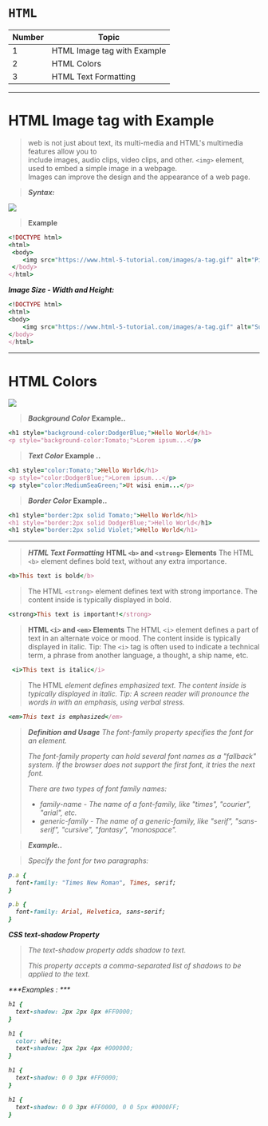 # `HTML`

| Number       | Topic                       |
| -----------  | --------------------------- |
| 1            | HTML Image tag with Example |
| 2            | HTML Colors                 |
| 3            | HTML Text Formatting        |

<hr>

# HTML Image tag with Example

> web is not just about text, its multi-media and HTML's multimedia features allow you to <br>
> include images, audio clips, video clips, and other. `<img>` element, used to embed a simple image in a webpage. <br>
> Images can improve the design and the appearance of a web page.


> ***Syntax:***

![](https://www.html-5-tutorial.com/images/a-tag.gif)


> **Example**
``` ruby 
<!DOCTYPE html>
<html>
 <body>
    <img src="https://www.html-5-tutorial.com/images/a-tag.gif" alt="Pic is not allowed">
 </body>
</html>
```

***Image Size - Width and Height:***
``` ruby 
<!DOCTYPE html>
<html>
<body>
    <img src="https://www.html-5-tutorial.com/images/a-tag.gif" alt="Sun Rise" width="400px" height="450px">
</body>
</html>
```
<hr>


# HTML Colors

![](https://i.stack.imgur.com/KEKiw.gif)

> ***Background Color***
> **Example..**

``` ruby
<h1 style="background-color:DodgerBlue;">Hello World</h1>
<p style="background-color:Tomato;">Lorem ipsum...</p>
```


> ***Text Color***
> **Example ..**

``` ruby
<h1 style="color:Tomato;">Hello World</h1>
<p style="color:DodgerBlue;">Lorem ipsum...</p>
<p style="color:MediumSeaGreen;">Ut wisi enim...</p>
```

> ***Border Color***
> **Example..**
``` ruby
<h1 style="border:2px solid Tomato;">Hello World</h1>
<h1 style="border:2px solid DodgerBlue;">Hello World</h1>
<h1 style="border:2px solid Violet;">Hello World</h1>
```

<hr>

> ***HTML Text Formatting***
> **HTML `<b>` and `<strong>` Elements**
> The HTML `<b>` element defines bold text, without any extra importance.

``` ruby
<b>This text is bold</b>
```

> The HTML `<strong>` element defines text with strong importance. The content inside is typically displayed in bold.

``` ruby
<strong>This text is important!</strong>
```


> **HTML `<i>` and `<em>` Elements**
> The HTML `<i>` element defines a part of text in an alternate voice or mood. The content inside is typically displayed in italic.
> Tip: The `<i>` tag is often used to indicate a technical term, a phrase from another language, a thought, a ship name, etc.
 
``` ruby
 <i>This text is italic</i>
```
> The HTML <em> element defines emphasized text. The content inside is typically displayed in italic.
> Tip: A screen reader will pronounce the words in <em> with an emphasis, using verbal stress. 
 
``` ruby
<em>This text is emphasized</em>
```

> ***Definition and Usage***
> The font-family property specifies the font for an element.
>
> The font-family property can hold several font names as a "fallback" system. If the browser does not support the first font, it tries the next font.
>
> There are two types of font family names:
>
> - family-name - The name of a font-family, like "times", "courier", "arial", etc.
> - generic-family - The name of a generic-family, like "serif", "sans-serif", "cursive", "fantasy", "monospace".

> **Example..**

> Specify the font for two paragraphs:
``` ruby
p.a {
  font-family: "Times New Roman", Times, serif;
}

p.b {
  font-family: Arial, Helvetica, sans-serif;
}

```

***CSS text-shadow Property***

> The text-shadow property adds shadow to text.
>
> This property accepts a comma-separated list of shadows to be applied to the text.

***Examples : ***

``` ruby
h1 {
  text-shadow: 2px 2px 8px #FF0000;
}
```

``` ruby
h1 {
  color: white;
  text-shadow: 2px 2px 4px #000000;
}
```

``` ruby
h1 {
  text-shadow: 0 0 3px #FF0000;
}
```

``` ruby
h1 {
  text-shadow: 0 0 3px #FF0000, 0 0 5px #0000FF;
}
```









